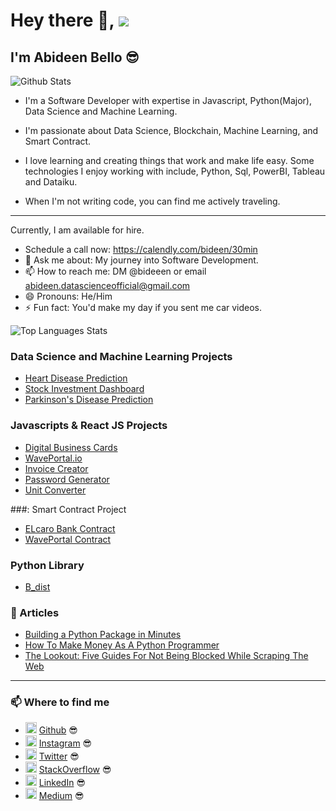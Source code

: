 # Hey there 👋, ![](https://komarev.com/ghpvc/?username=bideeen&label=VIEWS)

## I'm Abideen Bello 😎

![Github Stats](https://github-readme-stats.vercel.app/api?username=bideeen&show_icons=true&theme=dark&count_private=true)

- I'm a Software Developer with expertise in Javascript, Python(Major), Data Science and Machine Learning.
  
- I'm passionate about Data Science, Blockchain, Machine Learning, and Smart Contract.

- I love learning and creating things that work and make life easy. Some technologies I enjoy working with include, Python, Sql, PowerBI, Tableau and Dataiku.

- When I'm not writing code, you can find me actively traveling.

<hr>

Currently, I am available for hire.

- Schedule a call now: https://calendly.com/bideen/30min
- 💬 Ask me about: My journey into Software Development.
- 📫 How to reach me: DM @bideeen or email abideen.datascienceofficial@gmail.com
- 😄 Pronouns: He/Him
- ⚡ Fun fact: You'd make my day if you sent me car videos.

![Top Languages Stats](https://github-readme-stats.vercel.app/api/top-langs?username=bideeen&layout=compact&theme=dark)


### Data Science and Machine Learning Projects

- [Heart Disease Prediction](https://github.com/bideeen/Heart-Disease-Prediction)
- [Stock Investment Dashboard](https://github.com/bideeen/Stock-Investment-Dashboard)
- [Parkinson's Disease Prediction](https://github.com/bideeen/Parkinsosn-Disease-Prediction)

### Javascripts & React JS Projects
- [Digital Business Cards](https://github.com/bideeen/Digital-Business-Card)
- [WavePortal.io](https://github.com/bideeen/WavePortal.io)
- [Invoice Creator](https://github.com/bideeen/Invoice-Creator)
- [Password Generator](https://github.com/bideeen/Password-Generator)
- [Unit Converter](https://github.com/bideeen/Unit-Converter)

###: Smart Contract Project
- [ELcaro Bank Contract](https://github.com/bideeen/Elcaro)
- [WavePortal Contract](https://github.com/bideeen/WavePortal)

### Python Library
- [B_dist](https://github.com/bideeen/b_dist)

### :rocket: Articles

- [Building a Python Package in Minutes](https://medium.com/analytics-vidhya/building-a-python-package-in-minutes-7bb702a6eb65)
- [How To Make Money As A Python Programmer](https://medium.com/analytics-vidhya/how-to-make-money-as-a-python-programmer-24b10490fcdc)
- [The Lookout: Five Guides For Not Being Blocked While Scraping The Web](https://medium.com/analytics-vidhya/the-lookout-five-guides-for-not-being-blocked-while-scraping-the-web-e1d553dee5ea)
<hr>

### 📫 Where to find me

- <img src='https://cdn.jsdelivr.net/npm/simple-icons@3.0.1/icons/github.svg' alt='github' height='18'> [Github](https://github.com/bideeen) 😎
- <img src='https://cdn.jsdelivr.net/npm/simple-icons@3.0.1/icons/instagram.svg' alt='instagram' height='18'> [Instagram](https://www.instagram.com/bideen__/) 😎
- <img src='https://cdn.jsdelivr.net/npm/simple-icons@3.0.1/icons/twitter.svg' alt='twitter' height='18'> [Twitter](https://twitter.com/_bideen) 😎
- <img src='https://cdn.jsdelivr.net/npm/simple-icons@3.0.1/icons/stackoverflow.svg' alt='stackoverflow' height='18'> [StackOverflow](https://stackoverflow.com/users/9477253/abideen-opeyemi-bello) 😎
- <img src='https://cdn.jsdelivr.net/npm/simple-icons@3.0.1/icons/linkedin.svg' alt='linkedin' height='18'> [LinkedIn](https://www.linkedin.com/in/bideeen) 😎
- <img src='https://cdn.jsdelivr.net/npm/simple-icons@3.0.1/icons/medium.svg' alt='medium' height='18'> [Medium](https://bideen.medium.com) 😎
